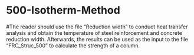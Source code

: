 # 500-Isotherm-Method
#The reader should use the file “Reduction width” to conduct heat transfer analysis and obtain the temperature of steel reinforcement and concrete reduction width. Afterwards, the results can be used as the input to the file “FRC_Struc_500” to calculate the strength of a column.
